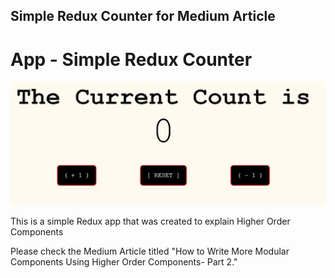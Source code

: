 ## Simple Redux Counter for Medium Article

# App - Simple Redux Counter

<img src="./app.png" alt="picture of counter">
<p>This is a simple Redux app that was created to explain Higher Order Components</p>
<p>Please check the Medium Article titled "How to Write More Modular Components Using Higher Order Components- Part 2."</p>
